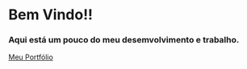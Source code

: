 <!DOCTYPE html>
<html>
<head>
  <h1>Bem Vindo!!</h1>
</head>
<body>
<h3>Aqui está um pouco do meu desemvolvimento e trabalho.</h3>
  <a class="link-with-arrow" href="https://jv-quintino.github.io/jv/">Meu Portfólio</a>
</body>
</html>
